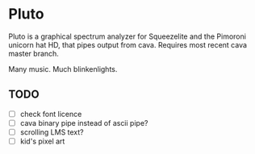 # Pluto

Pluto is a graphical spectrum analyzer for Squeezelite and the Pimoroni unicorn hat HD, that pipes output from cava. Requires most recent cava master branch.

Many music. Much blinkenlights.


## TODO

- [ ] check font licence
- [ ] cava binary pipe instead of ascii pipe?
- [ ] scrolling LMS text?
- [ ] kid's pixel art
